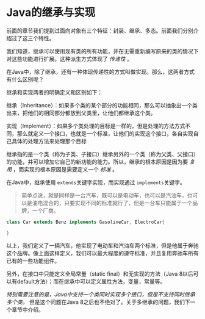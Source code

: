 # Java的继承与实现


前面的章节我们提到过面向对象有三个特征：封装、继承、多态。前面我们分别介绍过了这三个特性。

我们知道，继承可以使用现有类的所有功能，并在无需重新编写原来的类的情况下对这些功能进行扩展。这种派生方式体现了 *传递性* 。

在Java中，除了继承，还有一种体现传递性的方式叫做实现。那么，这两者方式有什么区别呢？

继承和实现两者的明确定义和区别如下：

继承（Inheritance）：如果多个类的某个部分的功能相同，那么可以抽象出一个类出来，把他们的相同部分都放到父类里，让他们都继承这个类。

实现（Implement）：如果多个类处理的目标是一样的，但是处理的方法方式不同，那么就定义一个接口，也就是一个标准，让他们的实现这个接口，各自实现自己具体的处理方法来处理那个目标

继承指的是一个类（称为子类、子接口）继承另外的一个类（称为父类、父接口）的功能，并可以增加它自己的新功能的能力。所以，继承的根本原因是因为要 *复用* ，而实现的根本原因是需要定义一个 *标准* 。

在Java中，继承使用 `extends`关键字实现，而实现通过 `implements`关键字。

> 简单点说，就是同样是一台汽车，既可以是电动车，也可以是汽油车，也可以是油电混合的，只要实现不同的标准就行了，但是一台车只能属于一个品牌，一个厂商。

```java
class Car extends Benz implements GasolineCar, ElectroCar{

}

```

以上，我们定义了一辆汽车，他实现了电动车和汽油车两个标准，但是他属于奔驰这个品牌。像上面这样定义，我们可以最大程度的遵守标准，并且复用奔驰车所有已有的一些功能组件。

另外，在接口中只能定义全局常量（static final）和无实现的方法（Java 8以后可以有default方法）；而在继承中可以定义属性方法，变量，常量等。

*特别需要注意的是，Java中支持一个类同时实现多个接口，但是不支持同时继承多个类。* 但是这个问题在Java 8之后也不绝对了。关于多继承的问题，我们下一个章节中介绍。
